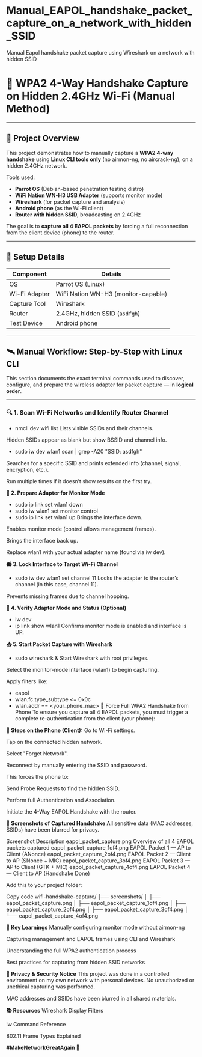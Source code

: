 # Manual_EAPOL_handshake_packet_capture_on_a_network_with_hidden_SSID
Manual Eapol handshake packet capture using Wireshark on a network with hidden SSID


# 📡 WPA2 4-Way Handshake Capture on Hidden 2.4GHz Wi-Fi (Manual Method)

---

## 🧠 **Project Overview**

This project demonstrates how to manually capture a **WPA2 4-way handshake** using **Linux CLI tools only** (no airmon-ng, no aircrack-ng), on a hidden 2.4GHz network.

Tools used:

- **Parrot OS** (Debian-based penetration testing distro)
- **WiFi Nation WN-H3 USB Adapter** (supports monitor mode)
- **Wireshark** (for packet capture and analysis)
- **Android phone** (as the Wi-Fi client)
- **Router with hidden SSID**, broadcasting on 2.4GHz

The goal is to **capture all 4 EAPOL packets** by forcing a full reconnection from the client device (phone) to the router.

---

## 🔧 **Setup Details**

| Component       | Details                            |
|----------------|------------------------------------|
| OS             | Parrot OS (Linux)                  |
| Wi-Fi Adapter  | WiFi Nation WN-H3 (monitor-capable)|
| Capture Tool   | Wireshark                          |
| Router         | 2.4GHz, hidden SSID (`asdfgh`)     |
| Test Device    | Android phone                      |

---

## 🛰️ **Manual Workflow: Step-by-Step with Linux CLI**

This section documents the exact terminal commands used to discover, configure, and prepare the wireless adapter for packet capture — in **logical order**.

---

### 🔍 1. **Scan Wi-Fi Networks and Identify Router Channel**


- nmcli dev wifi list
Lists visible SSIDs and their channels.

Hidden SSIDs appear as blank but show BSSID and channel info.


- sudo iw dev wlan1 scan | grep -A20 "SSID: asdfgh"
  
Searches for a specific SSID and prints extended info (channel, signal, encryption, etc.).

Run multiple times if it doesn’t show results on the first try.

**🔧 2. Prepare Adapter for Monitor Mode**

- sudo ip link set wlan1 down
- sudo iw wlan1 set monitor control
- sudo ip link set wlan1 up
Brings the interface down.

Enables monitor mode (control allows management frames).

Brings the interface back up.

Replace wlan1 with your actual adapter name (found via iw dev).

**📻 3. Lock Interface to Target Wi-Fi Channel**

- sudo iw dev wlan1 set channel 11
Locks the adapter to the router’s channel (in this case, channel 11).

Prevents missing frames due to channel hopping.

**🔎 4. Verify Adapter Mode and Status (Optional)**

- iw dev
- ip link show wlan1
Confirms monitor mode is enabled and interface is UP.

**📥 5. Start Packet Capture with Wireshark**

- sudo wireshark &
Start Wireshark with root privileges.

Select the monitor-mode interface (wlan1) to begin capturing.

Apply filters like:


- eapol
- wlan.fc.type_subtype <= 0x0c
- wlan.addr == <your_phone_mac>
📲 Force Full WPA2 Handshake from Phone
To ensure you capture all 4 EAPOL packets, you must trigger a complete re-authentication from the client (your phone):

**🔁 Steps on the Phone (Client):**
Go to Wi-Fi settings.

Tap on the connected hidden network.

Select "Forget Network".

Reconnect by manually entering the SSID and password.

This forces the phone to:

Send Probe Requests to find the hidden SSID.

Perform full Authentication and Association.

Initiate the 4-Way EAPOL Handshake with the router.

**📸 Screenshots of Captured Handshake**
All sensitive data (MAC addresses, SSIDs) have been blurred for privacy.

Screenshot	Description
eapol_packet_capture.png	Overview of all 4 EAPOL packets captured
eapol_packet_capture_1of4.png	EAPOL Packet 1 — AP to Client (ANonce)
eapol_packet_capture_2of4.png	EAPOL Packet 2 — Client to AP (SNonce + MIC)
eapol_packet_capture_3of4.png	EAPOL Packet 3 — AP to Client (GTK + MIC)
eapol_packet_capture_4of4.png	EAPOL Packet 4 — Client to AP (Handshake Done)

Add this to your project folder:

Copy code
wifi-handshake-capture/
├── screenshots/
│   ├── eapol_packet_capture.png
│   ├── eapol_packet_capture_1of4.png
│   ├── eapol_packet_capture_2of4.png
│   ├── eapol_packet_capture_3of4.png
│   └── eapol_packet_capture_4of4.png


**🧠 Key Learnings**
Manually configuring monitor mode without airmon-ng

Capturing management and EAPOL frames using CLI and Wireshark

Understanding the full WPA2 authentication process

Best practices for capturing from hidden SSID networks

**🔐 Privacy & Security Notice**
This project was done in a controlled environment on my own network with personal devices. No unauthorized or unethical capturing was performed.

MAC addresses and SSIDs have been blurred in all shared materials.

**📚 Resources**
Wireshark Display Filters

iw Command Reference

802.11 Frame Types Explained

**#MakeNetworkGreatAgain 🔧**



